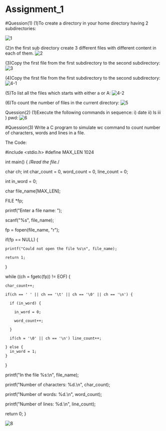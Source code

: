 # Assignment_1
#Quession(1)
(1)To create a directory in your home directory having 2 subdirectories:

![1](https://user-images.githubusercontent.com/82906996/116477411-dc473f80-a87c-11eb-8d23-4030e0c7e783.png)

(2)n the first sub directory create 3 different files with different content in each of 
 them.
 ![2](https://user-images.githubusercontent.com/82906996/116477535-0c8ede00-a87d-11eb-97f9-985bf1c3307d.png)
 
 (3)Copy the first file from the first subdirectory to the second subdirectory:
 ![3](https://user-images.githubusercontent.com/82906996/116477616-27615280-a87d-11eb-8997-34524a751509.png)
 
 (4)Copy the first file from the first subdirectory to the second subdirectory:
 ![4-1](https://user-images.githubusercontent.com/82906996/116477785-6099c280-a87d-11eb-8098-4a8bcfa9b223.png)
 
 (5)To list all the files which starts with either a or A:
 ![4-2](https://user-images.githubusercontent.com/82906996/116477869-7e672780-a87d-11eb-8ce3-a9c8317c999c.png)
 
(6)To count the number of files in the current directory:
![5](https://user-images.githubusercontent.com/82906996/116478113-df8efb00-a87d-11eb-9494-4ba2b086885d.png)

Quession(2)
(1)Execute the following commands in sequence: i) date ii) ls iii ) pwd:
![6](https://user-images.githubusercontent.com/82906996/116478247-12d18a00-a87e-11eb-8898-599b9b182499.png)

#Quession(3)
Write a C program to simulate wc command to count number of characters, words 
 and lines in a file.
 
 The Code:
 
 #include <stdio.h>
#define MAX_LEN 1024

int main() {
  /*Read the file.*/

  char ch;
  int char_count = 0, word_count = 0, line_count = 0;
  
  int in_word = 0;
  
  char file_name[MAX_LEN];
  
  FILE *fp;

  printf("Enter a file name: ");
  
  scanf("%s", file_name);

  fp = fopen(file_name, "r");

  if(fp == NULL) {
  
    printf("Could not open the file %s\n", file_name);
    
    return 1;
  }

  while ((ch = fgetc(fp)) != EOF) {
  
    char_count++;

    if(ch == ' ' || ch == '\t' || ch == '\0' || ch == '\n') {
    
      if (in_word) {
      
        in_word = 0;
        
        word_count++;
        
      }

      if(ch = '\0' || ch == '\n') line_count++;

    } else {
      in_word = 1;
    }
  }

  printf("In the file %s:\n", file_name);
  
  printf("Number of characters: %d.\n", char_count);
  
  printf("Number of words: %d.\n", word_count);
  
  printf("Number of lines: %d.\n", line_count);

  return 0;
}


![8](https://user-images.githubusercontent.com/82906996/116478557-87a4c400-a87e-11eb-9027-81107d67ad87.png)

 



